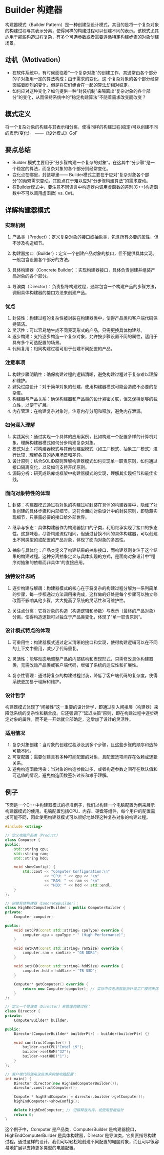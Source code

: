 # Builder 构建器
构建器模式（Builder Pattern）是一种创建型设计模式，其目的是将一个复杂对象的构建过程与其表示分离，使得同样的构建过程可以创建不同的表示。该模式尤其适用于那些构造过程复杂，有多个可选参数或者需要遵循特定构建步骤的对象创建场景。

## 动机（Motivation）
+ 在软件系统中，有时候面临着“一个复杂对象”的创建工作，其通常由各个部分的子对象用一定的算法构成；由于需求的变化，这
个复杂对象的各个部分经常面临着剧烈的变化，但是将它们组合在一起的算法却相对稳定。
+ 如何应对这种变化？如何提供一种“封装机制”来隔离出“复杂对象的各个部分”的变化，从而保持系统中的“稳定构建算法”不随着需求改变而改变？


## 模式定义
将一个复杂对象的构建与其表示相分离，使得同样的构建过程(稳定)可以创建不同的表示(变化)。
——《设计模式》GoF


## 要点总结
+ Builder 模式主要用于“分步骤构建一个复杂的对象”。在这其中“分步骤”是一个稳定的算法，而复杂对象的各个部分则经常变化。
+ 变化点在哪里，封装哪里—— Builder模式主要在于应对“复杂对象各个部分”的频繁需求变动。其缺点在于难以应对“分步骤构建算法”的需求变动。
+ 在Builder模式中，要注意不同语言中构造器内调用虚函数的差别(C++(构造函数中不可以调用虚函数) vs. C#)。

## 详解构建器模式
### 实现机制
1. 产品类（Product）：定义复杂对象的接口或抽象类，包含所有必要的属性，但不涉及构造细节。

2. 构建器接口（Builder）：定义一个创建产品对象的接口，但不提供具体实现。一般包含设置各个部分的方法。

3. 具体构建器（Concrete Builder）：实现构建器接口，具体负责创建并组装产品对象的各个部分。

4. 导演类（Director）：负责指导构建过程，通常包含一个构建产品的步骤方法，调用具体构建器的接口方法来创建产品。

### 优点
1. 封装性：构建过程的复杂性被封装在构建器类中，使得产品类和客户端代码保持简洁。
2. 灵活性：可以容易地生成不同表现形式的产品，只需更换具体构建器。
3. 逐步构建：支持逐步构造一个复杂对象，允许按步骤设置不同的属性，适用于具有多个可选配置的场景。
4. 代码复用：相同构建过程可用于创建不同配置的产品。

### 注意事项
1. 构建步骤明确性：确保构建过程的逻辑清晰，避免构建过程过于复杂难以理解和维护。
2. 避免过度设计：对于简单对象的创建，使用构建器模式可能会造成不必要的复杂度。
3. 构建器与产品关系：确保构建器和产品类的设计紧密关联，但又保持足够的独立性，以便于扩展。
4. 内存管理：在构建复杂对象时，注意内存分配和释放，避免内存泄漏。

### 如何深入理解
1. 实践案例：通过实现一个具体的应用案例，比如构建一个配置多样的计算机对象，理解构建器模式如何分步构建复杂对象。
2. 模式对比：将构建器模式与其他创建型模式（如工厂模式、抽象工厂模式）进行比较，理解各自的适用场景和差异。
3. 设计原则：结合SOLID原则理解构建器模式如何实现单一职责原则，如何通过接口隔离变化，以及如何支持开闭原则。
4. 源码分析：研究成熟库或框架中构建器模式的实现，理解其实现细节和最佳实践。

### 面向对象特性的体现
1. 封装：构建器模式通过将对象的构建过程封装在具体的构建器类中，隐藏了对象创建的具体步骤和内部细节。这符合面向对象设计中的封装原则，即隐藏实现细节，只暴露必要的接口给外部世界。

2. 继承与多态：具体构建器作为构建器接口的子类，利用继承实现了接口的多态性。这意味着，尽管构建流程相同，但通过替换不同的具体构建器，可以创建出不同类型的或配置的产品对象，体现了面向对象的多态性。

3. 抽象与具体化：产品类定义了构建结果的抽象接口，而构建器则关注于这个结果的构建过程。这种分离抽象定义与具体实现的方式，是面向对象设计中“程序对抽象的依赖而非具体”的直接应用。

### 独特设计思路
1. 逐步构建与解耦：构建器模式的核心在于将复杂的构建过程分解为一系列简单的步骤，每一步都通过方法调用来完成，这样做的好处是每个步骤可以独立修改而不影响其他步骤，大大提高了系统的灵活性和可维护性。

2. 关注点分离：它将对象的构造（构造逻辑和参数）与表示（最终的产品对象）分离，使得构造逻辑可以独立于产品类变化，体现了“单一职责原则”。

### 设计模式特点的体现
1. 可重用性：构建器模式通过定义清晰的接口和实现，使得构建逻辑可以在不同的上下文中重用，减少了代码重复。

2. 灵活性：能够动态地调整产品的内部结构和表现形式，只需修改具体构建器类，无需改动产品类或客户端代码，增强了系统的适应性和扩展性。

3. 复杂性管理：通过将复杂的构建过程封装，降低了客户端代码的复杂度，使得系统更加易于理解和维护。

### 设计哲学
构建器模式体现了“间接性”这一重要的设计哲学，即通过引入间接层（构建器）来降低系统的复杂性和耦合度。它还强调了“延迟决策”原则，即在构建过程中逐步确定对象的属性，而不是一开始就全部确定，这增加了设计的灵活性。


### 适用情况
1. 复杂对象创建：当对象的创建过程涉及到多个步骤，且这些步骤的顺序和选择可能不同。
2. 可变配置：需要创建具有多种可能配置的对象，且配置选项间存在依赖或逻辑关系。
3. 避免构造函数污染：当对象的构造参数过多，或者构造参数之间存在默认值和可选值的情况，避免构造函数签名过长和难于理解。

## 例子
下面是一个C++中构建器模式的标准例子，我们以构建一个电脑配置为例来展示构建器模式的使用。电脑配置包括CPU、内存、硬盘等组件，每个用户的配置需求可能不同，因此使用构建器模式可以很好地处理这种复杂对象的构建过程。
```cpp
#include <string>

// 定义电脑产品类（Product）
class Computer {
public:
    std::string cpu;
    std::string ram;
    std::string hdd;

    void showConfig() {
        std::cout << "Computer Configuration:\n"
                  << "CPU: " << cpu << "\n"
                  << "RAM: " << ram << "\n"
                  << "HDD: " << hdd << std::endl;
    }
};

// 创建具体构建器（ConcreteBuilder）：
class HighEndComputerBuilder : public ComputerBuilder {
private:
    Computer computer;

public:
    void setCPU(const std::string& cpuType) override {
        computer.cpu = cpuType + " (High Performance)";
    }

    void setRAM(const std::string& ramSize) override {
        computer.ram = ramSize + "GB DDR4";
    }

    void setHDD(const std::string& hddSize) override {
        computer.hdd = hddSize + "TB SSD";
    }

    Computer* getComputer() override {
        return new Computer(computer); // 实际中应考虑智能指针或工厂模式来优化内存管理
    }
};

// 定义一个导演类（Director）来管理构建过程：
class Director {
private:
    ComputerBuilder* builder;

public:
    Director(ComputerBuilder* builderPtr) : builder(builderPtr) {}

    void constructComputer() {
        builder->setCPU("Intel i9");
        builder->setRAM("32");
        builder->setHDD("1");
    }
};

// 客户端代码使用这些类来构建电脑配置：
int main() {
    Director director(new HighEndComputerBuilder());
    director.constructComputer();

    Computer* highEndComputer = director.builder->getComputer();
    highEndComputer->showConfig();

    delete highEndComputer; // 记得释放内存，或使用智能指针
    return 0;
}
```
这个例子中，Computer 是产品类，ComputerBuilder 是构建器接口，HighEndComputerBuilder 是具体构建器，Director 是导演类，它负责指导构建过程。通过这样的设计，我们可以轻松地创建不同配置的电脑对象，而且可以很容易地扩展以支持更多类型的电脑配置。